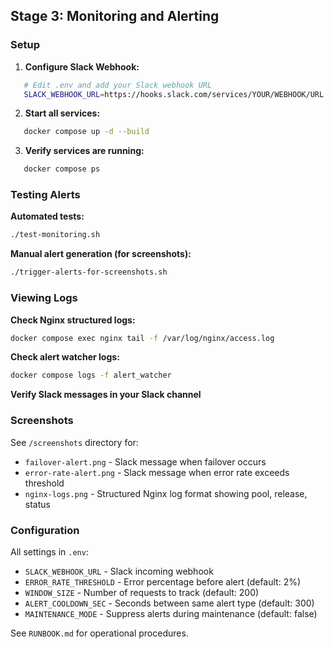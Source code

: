 ## Stage 3: Monitoring and Alerting

### Setup

1. **Configure Slack Webhook:**
```bash
   # Edit .env and add your Slack webhook URL
   SLACK_WEBHOOK_URL=https://hooks.slack.com/services/YOUR/WEBHOOK/URL
```

2. **Start all services:**
```bash
   docker compose up -d --build
```

3. **Verify services are running:**
```bash
   docker compose ps
```

### Testing Alerts

**Automated tests:**
```bash
./test-monitoring.sh
```

**Manual alert generation (for screenshots):**
```bash
./trigger-alerts-for-screenshots.sh
```

### Viewing Logs

**Check Nginx structured logs:**
```bash
docker compose exec nginx tail -f /var/log/nginx/access.log
```

**Check alert watcher logs:**
```bash
docker compose logs -f alert_watcher
```

**Verify Slack messages in your Slack channel**

### Screenshots

See `/screenshots` directory for:
- `failover-alert.png` - Slack message when failover occurs
- `error-rate-alert.png` - Slack message when error rate exceeds threshold
- `nginx-logs.png` - Structured Nginx log format showing pool, release, status

### Configuration

All settings in `.env`:
- `SLACK_WEBHOOK_URL` - Slack incoming webhook
- `ERROR_RATE_THRESHOLD` - Error percentage before alert (default: 2%)
- `WINDOW_SIZE` - Number of requests to track (default: 200)
- `ALERT_COOLDOWN_SEC` - Seconds between same alert type (default: 300)
- `MAINTENANCE_MODE` - Suppress alerts during maintenance (default: false)

See `RUNBOOK.md` for operational procedures.
